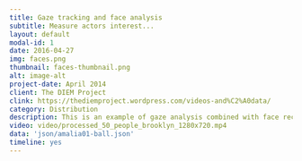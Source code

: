 ```yaml
---
title: Gaze tracking and face analysis
subtitle: Measure actors interest...
layout: default
modal-id: 1
date: 2016-04-27
img: faces.png
thumbnail: faces-thumbnail.png
alt: image-alt
project-date: April 2014
client: The DIEM Project
clink: https://thediemproject.wordpress.com/videos-and%C2%A0data/
category: Distribution
description: This is an example of gaze analysis combined with face recognition for measuring faces of interviewed people capture attention of spectators. The dataset was obtained from the DIEM database including 32 participants watching a video of people interviewed in brooklyn.
video: video/processed_50_people_brooklyn_1280x720.mp4
data: 'json/amalia01-ball.json'
timeline: yes
---
```


